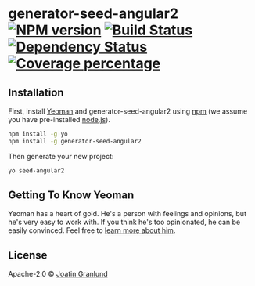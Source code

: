 # generator-seed-angular2 [![NPM version][npm-image]][npm-url] [![Build Status][travis-image]][travis-url] [![Dependency Status][daviddm-image]][daviddm-url] [![Coverage percentage][coveralls-image]][coveralls-url]
> 

## Installation

First, install [Yeoman](http://yeoman.io) and generator-seed-angular2 using [npm](https://www.npmjs.com/) (we assume you have pre-installed [node.js](https://nodejs.org/)).

```bash
npm install -g yo
npm install -g generator-seed-angular2
```

Then generate your new project:

```bash
yo seed-angular2
```

## Getting To Know Yeoman

Yeoman has a heart of gold. He&#39;s a person with feelings and opinions, but he&#39;s very easy to work with. If you think he&#39;s too opinionated, he can be easily convinced. Feel free to [learn more about him](http://yeoman.io/).

## License

Apache-2.0 © [Joatin Granlund]()


[npm-image]: https://badge.fury.io/js/generator-seed-angular2.svg
[npm-url]: https://npmjs.org/package/generator-seed-angular2
[travis-image]: https://travis-ci.org/Joatin/generator-seed-angular2.svg?branch=master
[travis-url]: https://travis-ci.org/Joatin/generator-seed-angular2
[daviddm-image]: https://david-dm.org/joatin/generator-seed-angular2.svg?theme=shields.io
[daviddm-url]: https://david-dm.org/joatin/generator-seed-angular2
[coveralls-image]: https://coveralls.io/repos/joatin/generator-seed-angular2/badge.svg
[coveralls-url]: https://coveralls.io/r/joatin/generator-seed-angular2

